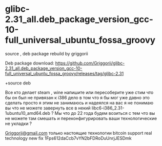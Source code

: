 # glibc-2.31_all.deb_package_version_gcc-10-full_universal_ubuntu_fossa_groovy
source , deb package rebuild by griggorii

Deb package download: https://github.com/Griggorii/glibc-2.31_all.deb_package_version_gcc-10-full_universal_ubuntu_fossa_groovy/releases/tag/glibc-2.31

+source deb

Все кто делает steam , wine напишите или пересоберите уже стим что бы он был не привязан к i386 дело в том что я бы мог уже давно это сделать просто я этим не занимаюсь и надеялся на вас я не понимаю вы что не можете завернуть все в некий libc6-i386_2.31-1ubuntu10_amd64.deb ? Мы что до 22 года будем возиться с тем что вы не можете там смешать и переконфигурировать ваши технологические не укладки ?

Griggorii@gmail.com только настоящие технологии bitcoin support real technology new fix 1Fps612daCcb7vYN2bFDRoDuUnrjJESDmk
